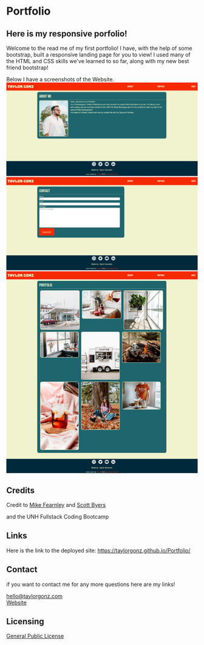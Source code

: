 # Portfolio

## Here is my responsive porfolio!

Welcome to the read me of my first portfolio! I have, with the help of some bootstrap, built a responsive landing page for you to view!
I used many of the HTML and CSS skills we've learned to so far, along with my new best friend bootstrap!


Below I have a screenshots of the Website.
![alt text](Assets/Images/screenshots/about-screenshot.png)
![alt text](Assets/Images/screenshots/contact-screenshot.png)
![alt text](Assets/Images/screenshots/portfolio-screenshot.png)


## Credits
Credit to [Mike Fearnley](https://michaelfearnley.com/) and [Scott Byers](https://github.com/switch120)

and the UNH Fullstack Coding Bootcamp

## Links 
Here is the link to the deployed site: https://taylorgonz.github.io/Portfolio/

## Contact

if you want to contact me for any more questions here are my links!

hello@taylorgonz.com
<br>
[Website](http://www.taylorgonz.com)

## Licensing
 [General Public License](https://opensource.org/licenses/GPL-2.0)